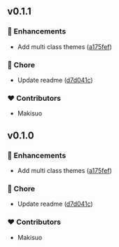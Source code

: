 
## v0.1.1


### 🚀 Enhancements

- Add multi class themes ([a175fef](https://github.com/Makisuo/qwik-themes/commit/a175fef))

### 🏡 Chore

- Update readme ([d7d041c](https://github.com/Makisuo/qwik-themes/commit/d7d041c))

### ❤️ Contributors

- Makisuo

## v0.1.0


### 🚀 Enhancements

- Add multi class themes ([a175fef](https://github.com/Makisuo/qwik-themes/commit/a175fef))

### 🏡 Chore

- Update readme ([d7d041c](https://github.com/Makisuo/qwik-themes/commit/d7d041c))

### ❤️ Contributors

- Makisuo


